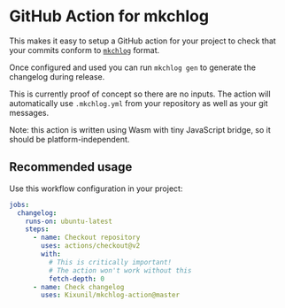 # GitHub Action for mkchlog

This makes it easy to setup a GitHub action for your project to check that your commits conform to [`mkchlog`](https://github.com/crywolf/mkchlog) format.

Once configured and used you can run `mkchlog gen` to generate the changelog during release.

This is currently proof of concept so there are no inputs. The action will automatically use `.mkchlog.yml` from your repository as well as your git messages.

Note: this action is written using Wasm with tiny JavaScript bridge, so it should be platform-independent.

## Recommended usage

Use this workflow configuration in your project:


```yml
jobs:
  changelog:
    runs-on: ubuntu-latest
    steps:
      - name: Checkout repository
        uses: actions/checkout@v2
        with:
          # This is critically important!
          # The action won't work without this
          fetch-depth: 0
      - name: Check changelog
        uses: Kixunil/mkchlog-action@master
```
